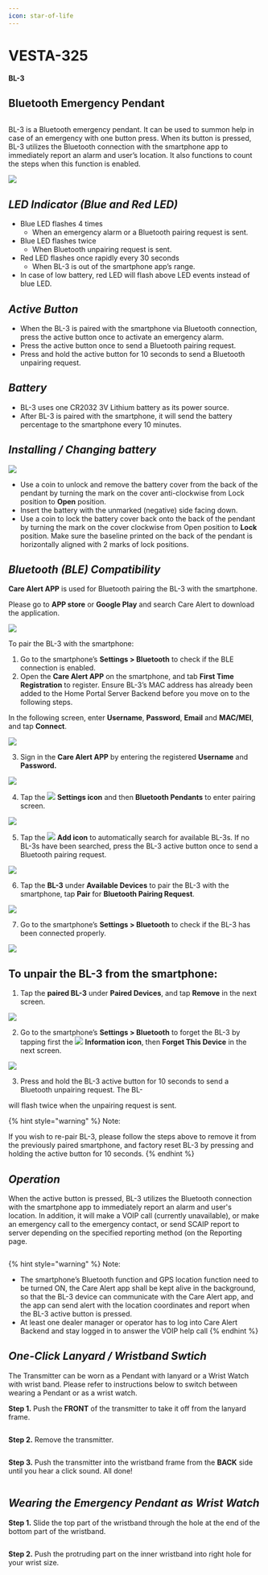 ```yaml
---
icon: star-of-life
---
```


# VESTA-325

**BL-3**

## **Bluetooth Emergency Pendant**&#x20;

<figure><img src=".gitbook/assets/image (1).png" alt=""><figcaption></figcaption></figure>

BL-3 is a Bluetooth emergency pendant. It can be used to summon help in case of an emergency with one button press. When its button is pressed, BL-3 utilizes the Bluetooth connection with the smartphone app to immediately report an alarm and user’s location. It also functions to count the steps when this function is enabled.

![](<.gitbook/assets/1 (86).png>)

## _**LED Indicator (Blue and Red LED)**_

* Blue LED flashes 4 times
  * When an emergency alarm or a Bluetooth pairing request is sent.
* Blue LED flashes twice
  * When Bluetooth unpairing request is sent.
* Red LED flashes once rapidly every 30 seconds
  * When BL-3 is out of the smartphone app’s range.
* In case of low battery, red LED will flash above LED events instead of blue LED.

## _**Active Button**_

* When the BL-3 is paired with the smartphone via Bluetooth connection, press the active button once to activate an emergency alarm.
* Press the active button once to send a Bluetooth pairing request.
* Press and hold the active button for 10 seconds to send a Bluetooth unpairing request.

## _**Battery**_

* BL-3 uses one CR2032 3V Lithium battery as its power source.
* After BL-3 is paired with the smartphone, it will send the battery percentage to the smartphone every 10 minutes.

## _**Installing / Changing battery**_

![](<.gitbook/assets/5 (98).png>)

* Use a coin to unlock and remove the battery cover from the back of the pendant by turning the mark on the cover anti-clockwise from Lock position to **Open** position.
* Insert the battery with the unmarked (negative) side facing down.
* Use a coin to lock the battery cover back onto the back of the pendant by turning the mark on the cover clockwise from Open position to **Lock** position. Make sure the baseline printed on the back of the pendant is horizontally aligned with 2 marks of lock positions.

## _**Bluetooth (BLE) Compatibility**_

**Care Alert APP** is used for Bluetooth pairing the BL-3 with the smartphone.

Please go to **APP store** or **Google Play** and search Care Alert to download the application.

![](<.gitbook/assets/7 (58).jpeg>)

To pair the BL-3 with the smartphone:

1. Go to the smartphone’s **Settings > Bluetooth** to check if the BLE connection is enabled.
2. Open the **Care Alert APP** on the smartphone, and tab **First Time Registration** to register. Ensure BL-3’s MAC address has already been added to the Home Portal Server Backend before you move on to the following steps.

In the following screen, enter **Username**, **Password**, **Email** and **MAC/MEI**, and tap **Connect**.

![](<.gitbook/assets/8 (70).png>)

3. Sign in the **Care Alert APP** by entering the registered **Username** and **Password.**

![](<.gitbook/assets/9 (68).png>)

4. Tap the ![](<.gitbook/assets/10 (28).jpeg>) **Settings icon** and then **Bluetooth Pendants** to enter pairing screen.

![](<.gitbook/assets/11 (54).png>)

5. Tap the ![](<.gitbook/assets/12 (30).jpeg>) **Add icon** to automatically search for available BL-3s. If no BL-3s have been searched, press the BL-3 active button once to send a Bluetooth pairing request.

![](<.gitbook/assets/13 (45).png>)

6. Tap the **BL-3** under **Available Devices** to pair the BL-3 with the smartphone, tap **Pair** for **Bluetooth Pairing Request**.

![](<.gitbook/assets/14 (44).png>)

7. Go to the smartphone’s **Settings > Bluetooth** to check if the BL-3 has been connected properly.

![](<.gitbook/assets/15 (44).png>)

## To unpair the BL-3 from the smartphone:

1. Tap the **paired BL-3** under **Paired Devices**, and tap **Remove** in the next screen.

![](<.gitbook/assets/16 (46).png>)

2. Go to the smartphone’s **Settings > Bluetooth** to forget the BL-3 by tapping first the ![](<.gitbook/assets/17 (22).jpeg>) **Information icon**, then **Forget This Device** in the next screen.

![](<.gitbook/assets/18 (39).png>)

3. Press and hold the BL-3 active button for 10 seconds to send a Bluetooth unpairing request. The BL-

will flash twice when the unpairing request is sent.

{% hint style="warning" %}
Note:&#x20;

If you wish to re-pair BL-3, please follow the steps above to remove it from the previously paired smartphone, and factory reset BL-3 by pressing and holding the active button for 10 seconds.
{% endhint %}

## _**Operation**_

When the active button is pressed, BL-3 utilizes the Bluetooth connection with the smartphone app to immediately report an alarm and user's location. In addition, it will make a VOIP call (currently unavailable), or make an emergency call to the emergency contact, or send SCAIP report to server depending on the specified reporting method (on the Reporting page.

<figure><img src=".gitbook/assets/10 (1) (1) (1) (1) (1) (1) (1) (1) (1) (1) (1) (1).png" alt=""><figcaption></figcaption></figure>

{% hint style="warning" %}
Note:

* The smartphone’s Bluetooth function and GPS location function need to be turned ON, the Care Alert app shall be kept alive in the background, so that the BL-3 device can communicate with the Care Alert app, and the app can send alert with the location coordinates and report when the BL-3 active button is pressed.
* At least one dealer manager or operator has to log into Care Alert Backend and stay logged in to answer the VOIP help call
{% endhint %}

## _**One-Click Lanyard / Wristband Swtich**_

The Transmitter can be worn as a Pendant with lanyard or a Wrist Watch with wrist band. Please refer to instructions below to switch between wearing a Pendant or as a wrist watch.

**Step 1.** Push the **FRONT** of the transmitter to take it off from the lanyard frame.

<figure><img src=".gitbook/assets/10 (2) (1) (1) (1) (1).png" alt=""><figcaption></figcaption></figure>

**Step 2.** Remove the transmitter.

<figure><img src=".gitbook/assets/11 (1) (1) (1) (1) (1) (1) (1) (1) (1).png" alt=""><figcaption></figcaption></figure>

**Step 3.** Push the transmitter into the wristband frame from the **BACK** side until you hear a click sound. All done!

<figure><img src=".gitbook/assets/12 (1) (1) (1) (1) (1) (1) (1) (1) (1) (1).png" alt=""><figcaption></figcaption></figure>

## _**Wearing the Emergency Pendant as Wrist Watch**_

**Step 1.** Slide the top part of the wristband through the hole at the end of the bottom part of the wristband.

<figure><img src=".gitbook/assets/10 (3) (1) (1).png" alt=""><figcaption></figcaption></figure>

**Step 2.** Push the protruding part on the inner wristband into right hole for your wrist size.

<figure><img src=".gitbook/assets/11 (1) (1) (1) (1) (1) (1) (1) (1) (1) (1).png" alt=""><figcaption></figcaption></figure>
